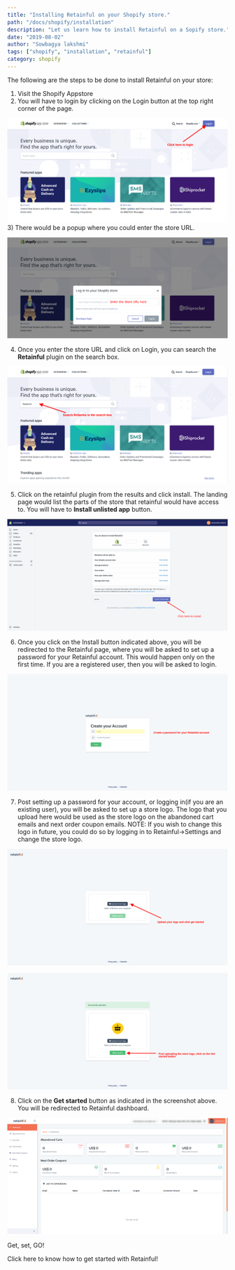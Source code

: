 ```yaml
---
title: "Installing Retainful on your Shopify store."
path: "/docs/shopify/installation"
description: "Let us learn how to install Retainful on a Sopify store."
date: "2019-08-02"
author: "Sowbagya lakshmi"
tags: ["shopify", "installation", "retainful"]
category: shopify
---
```


The following are the steps to be done to install Retainful on your store:

1) Visit the Shopify <link-text url="https://apps.shopify.com/" target="_blank" rel="noopener">Appstore</link-text>
2) You will have to login by clicking on the Login button at the top right corner of the page.

![Login button](../../images/docs/shopify/installation/login-button.png)
3) There would be a popup where you could enter the store URL.

![Store url](../../images/docs/shopify/installation/store-url.png)

4) Once you enter the store URL and click on Login, you can search the **Retainful** plugin on the search box.

![Search plugin](../../images/docs/shopify/installation/search-retainful.png)

5) Click on the retainful plugin from the results and click install. The landing page would list the parts of the store that retainful would have access to. You will have to **Install unlisted app** button.

![Permission](../../images/docs/shopify/installation/permission.png)

6) Once you click on the Install button indicated above, you will be redirected to the Retainful page, where you will be asked to set up a password for your Retainful account. This would happen only on the first time. If you are a registered user, then you will be asked to login.

![Password setup](../../images/docs/shopify/installation/password-setup.png)

7) Post setting up a password for your account, or logging in(if you are an existing user), you will be asked to set up a store logo.
The logo that you upload here would be used as the store logo on the abandoned cart emails and next order coupon emails.
NOTE: If you wish to change this logo in future, you could do so by logging in to Retainful->Settings and change the store logo.


![Store logo](../../images/docs/shopify/installation/store-logo.png)

![Logo](../../images/docs/shopify/installation/get-started.png)

8) Click on the **Get started** button as indicated in the screenshot above. You will be redirected to Retainful dashboard.

![Retainful dashboard](../../images/docs/shopify/installation/dashboard.png)


Get, set, GO!

Click here to know how to get started with Retainful!
